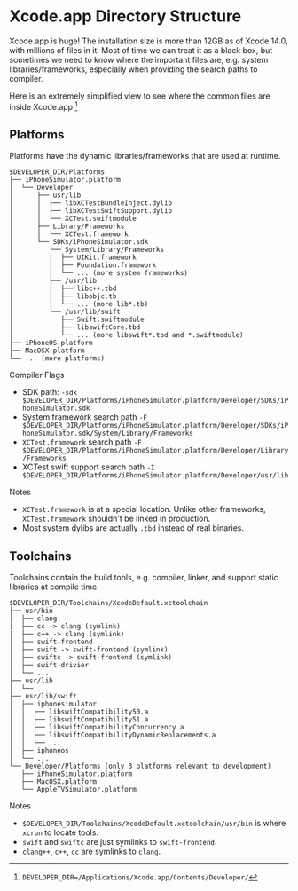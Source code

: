 # Xcode.app Directory Structure

Xcode.app is huge! The installation size is more than 12GB as of Xcode 14.0, with millions of files in it. Most of time we can treat it as a black box, but sometimes we need to know where the important files are, e.g. system libraries/frameworks, especially when providing the search paths to compiler.

Here is an extremely simplified view to see where the common files are inside Xcode.app.[^1]

## Platforms
Platforms have the dynamic libraries/frameworks that are used at runtime.

```
$DEVELOPER_DIR/Platforms
├── iPhoneSimulator.platform
│  └── Developer
│      ├── usr/lib
│      │  ├── libXCTestBundleInject.dylib
│      │  ├── libXCTestSwiftSupport.dylib
│      │  └── XCTest.swiftmodule
│      ├── Library/Frameworks
│      │  └── XCTest.framework
│      └── SDKs/iPhoneSimulator.sdk
│         └── System/Library/Frameworks
│         │  ├── UIKit.framework
│         │  ├── Foundation.framework
│         │  └── ... (more system frameworks)
│         ├── /usr/lib
│         │  ├── libc++.tbd
│         │  ├── libobjc.tb
│         │  └── ... (more lib*.tb)
│         └── /usr/lib/swift
│            ├── Swift.swiftmodule
│            ├── libswiftCore.tbd
│            └── ... (more libswift*.tbd and *.swiftmodule)
├── iPhoneOS.platform
├── MacOSX.platform
└── ... (more platforms)
```

Compiler Flags
* SDK path: `-sdk $DEVELOPER_DIR/Platforms/iPhoneSimulator.platform/Developer/SDKs/iPhoneSimulator.sdk`
* System framework search path `-F $DEVELOPER_DIR/Platforms/iPhoneSimulator.platform/Developer/SDKs/iPhoneSimulator.sdk/System/Library/Frameworks`
* `XCTest.framework` search path `-F $DEVELOPER_DIR/Platforms/iPhoneSimulator.platform/Developer/Library/Frameworks`
* XCTest swift support search path `-I $DEVELOPER_DIR/Platforms/iPhoneSimulator.platform/Developer/usr/lib`

Notes
* `XCTest.framework` is at a special location. Unlike other frameworks, `XCTest.framework` shouldn't be linked in production.
* Most system dylibs are actually `.tbd` instead of real binaries.

## Toolchains
Toolchains contain the build tools, e.g. compiler, linker, and support static libraries at compile time.

```
$DEVELOPER_DIR/Toolchains/XcodeDefault.xctoolchain
├── usr/bin
│  ├── clang
|  ├── cc -> clang (symlink)
|  ├── c++ -> clang (symlink)
│  ├── swift-frontend
│  ├── swift -> swift-frontend (symlink)
│  ├── swiftc -> swift-frontend (symlink)
│  ├── swift-drivier
│  └── ...
├── usr/lib
│  └── ...
├── usr/lib/swift
│  ├── iphonesimulator
│  │  ├── libswiftCompatibility50.a
│  │  ├── libswiftCompatibility51.a
│  │  ├── libswiftCompatibilityConcurrency.a
│  │  ├── libswiftCompatibilityDynamicReplacements.a
│  │  └── ...
│  ├── iphoneos
│  └── ...
└── Developer/Platforms (only 3 platforms relevant to development)
   ├── iPhoneSimulator.platform
   ├── MacOSX.platform
   └── AppleTVSimulator.platform
```

Notes
* `$DEVELOPER_DIR/Toolchains/XcodeDefault.xctoolchain/usr/bin` is where `xcrun` to locate tools.
* `swift` and `swiftc` are just symlinks to `swift-frontend`.
* `clang++`, `c++`, `cc` are symlinks to `clang`.

[^1]: `DEVELOPER_DIR=/Applications/Xcode.app/Contents/Developer/`
